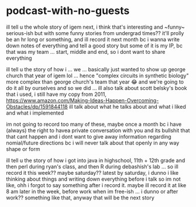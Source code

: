 # podcast-with-no-guests

ill tell u the whole story of igem next, i think that's interesting and ~funny~ serious-ish but with some funny stories from undergrad times?? it'll prolly be an hr long or something, and ill record it next month bc i wanna write down notes of everything and tell a good story but some of it is my IP, bc that was my team ... start, middle and end, so i dont want to share everything 

ill tell u the story of how i ... we ... basically just wanted to show up george church that year of igem lol ... hence "complex circuits in synthetic biology" more complex than george church's team that year 😂 and we're going to do it all by ourselves and so we did ... ill also talk about scott belsky's book that i used, i still have my copy from 2011, https://www.amazon.com/Making-Ideas-Happen-Overcoming-Obstacles/dp/1591844118 ill talk about what he talks about and what i liked and what i implemented

im not going to record too many of these, maybe once a month bc i have (always) the right to havea private conversation with you and its bullshit that that cant happen and i dont want to give away information regarding nomial/future directions bc i will never talk about that openly in any way shape or form

ill tell u the story of how i got into java in highschool, 11th + 12th grade and then perl during ryan's class, and then R during debashish's lab ... so ill record it this week?? maybe saturday?? latest by saturday, i dunno i like thinking about things and writing down everything before i talk so im not like, ohh i forgot to say something after i record it. maybe ill record it at like 8 am later in the week, before work when im free-ish ... i dunno or after work?? something like that, anyway that will be the next story
